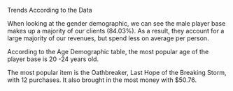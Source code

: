 Trends According to the Data

When looking at the gender demographic, we can see the male player base makes up a majority of our clients (84.03%). As a result, they account for a large majority of our revenues, but spend less on average per person.

According to the Age Demographic table, the most popular age of the player base is 20 -24 years old.

The most popular item is the Oathbreaker, Last Hope of the Breaking Storm, with 12 purchases. It also brought in the most money with $50.76.